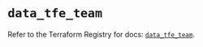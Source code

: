 # `data_tfe_team`

Refer to the Terraform Registry for docs: [`data_tfe_team`](https://registry.terraform.io/providers/hashicorp/tfe/0.69.0/docs/data-sources/team).
